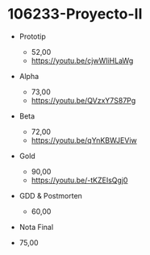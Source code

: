 # 106233-Proyecto-II

- Prototip

  - 52,00
  - https://youtu.be/cjwWIiHLaWg

- Alpha

  - 73,00
  - https://youtu.be/QVzxY7S87Pg
  
- Beta
  
  - 72,00
  - https://youtu.be/qYnKBWJEViw

- Gold

  - 90,00
  - https://youtu.be/-tKZEIsQgj0

- GDD & Postmorten
  
  - 60,00
  
 - Nota Final
  
  - 75,00
